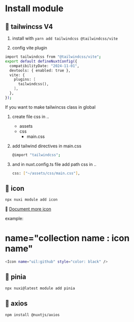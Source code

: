 # Install module

## 💩 tailwincss V4

1. install with `yarn add tailwindcss @tailwindcss/vite`

2. config vite plugin
```bash
import tailwindcss from "@tailwindcss/vite";
export default defineNuxtConfig({
  compatibilityDate: "2024-11-01",
  devtools: { enabled: true },
  vite: {
    plugins: [
      tailwindcss(),
    ],
  },
});
```

If you want to make tailwincss class in global

1. create file css in ..

    - assets
    - css
        - main.css

2. add tailwind directives in main.css
    ```bash
    @import "tailwindcss";
    ```
3. and in nuxt.config.ts file add path css in ..
    ```bash
    css: ["~/assets/css/main.css"],
    ```

## 💩 icon

```bash
npx nuxi module add icon
```

🔗 [Document more icon](https://icones.js.org/)

example:
# name="collection name : icon name"
```bash
<Icon name="uil:github" style="color: black" />
```

## 💩 pinia

```bash
npx nuxi@latest module add pinia
```

## 💩 axios

```bash
npm install @nuxtjs/axios
```
